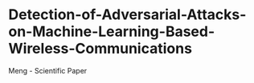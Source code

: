 # Detection-of-Adversarial-Attacks-on-Machine-Learning-Based-Wireless-Communications
Meng - Scientific Paper
